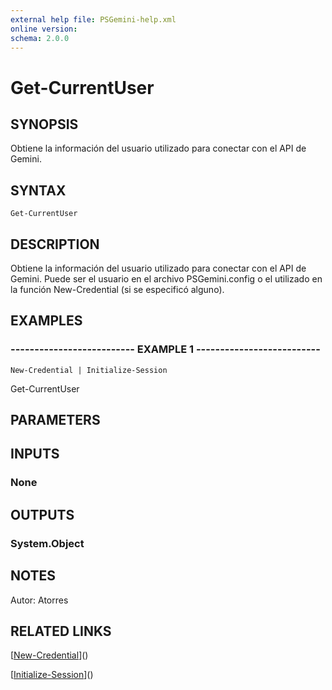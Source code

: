 ```yaml
---
external help file: PSGemini-help.xml
online version: 
schema: 2.0.0
---
```


# Get-CurrentUser

## SYNOPSIS
Obtiene la información del usuario utilizado para conectar con el API de Gemini.

## SYNTAX

```
Get-CurrentUser
```

## DESCRIPTION
Obtiene la información del usuario utilizado para conectar con el API de Gemini.
Puede ser el usuario en el archivo PSGemini.config
o el utilizado en la función New-Credential (si se especificó alguno).

## EXAMPLES

### -------------------------- EXAMPLE 1 --------------------------
```
New-Credential | Initialize-Session
```

Get-CurrentUser

## PARAMETERS

## INPUTS

### None

## OUTPUTS

### System.Object

## NOTES
Autor: Atorres

## RELATED LINKS

[[New-Credential](New-Credential.md)]()

[[Initialize-Session](Initialize-Session.md)]()

